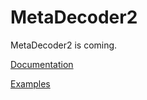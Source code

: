 # MetaDecoder2

MetaDecoder2 is coming.

[Documentation](https://github.com/liu-congcong/MetaDecoder2/tree/main/Documentation)

[Examples](https://github.com/liu-congcong/MetaDecoder2/tree/main/Examples)
